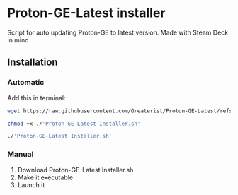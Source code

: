 # Proton-GE-Latest installer

Script for auto updating Proton-GE to latest version.  Made with Steam Deck in mind

## Installation


### Automatic

Add this in terminal:

``` sh
wget https://raw.githubusercontent.com/Greaterist/Proton-GE-Latest/refs/heads/main/Proton-GE-Latest%20Installer.sh

chmod +x ./'Proton-GE-Latest Installer.sh'

./'Proton-GE-Latest Installer.sh'
```
### Manual
1. Download Proton-GE-Latest Installer.sh
2. Make it executable
3. Launch it

